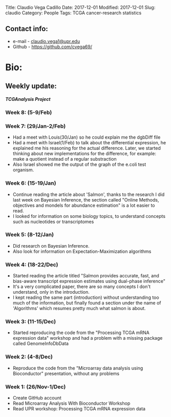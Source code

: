 Title: Claudio Vega Cadillo
Date: 2017-12-01
Modified: 2017-12-01
Slug: claudio
Category: People
Tags: TCGA cancer-research statistics
 
## Contact info:

 - e-mail - <claudio.vega1@upr.edu>
 - Github - <https://github.com/cvega69/>

# Bio:

## Weekly update:
#### _TCGAnalysis Project_
### Week 8: (5-9/Feb)

### Week 7: (29/Jan-2/Feb)

- Had a meet with Louis(30/Jan) so he could explain me the dgbDiff file 
- Had a meet with Israel(1/Feb) to talk about the differential expression, he 
  explained me his reasoning for the actual difference. Later, we started thinking 
  about new implementations for the difference, for example: make a quotient instead 
  of a regular substraction
- Also Israel showed me the output of the graph of the e.coli test organism. 

### Week 6: (15-19/Jan)

- Continue reading the article about 'Salmon', thanks to the research I did last 
  week on Bayesian Inference, the section called "Online Methods, objectives and 
  mondels for abundance estimation" is a lot easier to read.
- I looked for information on some biology topics, to understand concepts such as 
  nucleotides or transcriptomes    

### Week 5: (8-12/Jan)

- Did research on Bayesian Inference. 
- Also look for information on Expectation-Maximization algorithms

### Week 4: (18-22/Dec)

- Started reading the article titled 
  "Salmon provides accurate, fast, and bias-aware transcript
  expression estimates using dual-phase inference"
- It's a very complicated paper, there are so many concepts I don't understand,
  only in the introduction. 
- I kept reading the same part (introduction) without understanding too much of the 
  information, but finally found a section under the name of 'Algorithms' which 
  resumes pretty much what salmon is about.  

### Week 3: (11-15/Dec)

- Started reproducing the code from the "Processing TCGA mRNA 
  expression data" workshop and had a problem with a missing package 
  called GenomeInfoDbData


### Week 2: (4-8/Dec)

- Reproduce the code from the "Microarray data analysis using 
  Bioconductor" presentation, without any problems

### Week 1: (26/Nov-1/Dec)

- Create GitHub account
- Read Microarray Analysis With Bioconductor Workshop
- Read UPR workshop: Processing TCGA mRNA expression data
